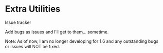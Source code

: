 Extra Utilities
==============

Issue tracker

Add bugs as issues and I'll get to them... sometime.

Note: As of now, I am no longer developing for 1.6 and any outstanding bugs or issues will NOT be fixed.
